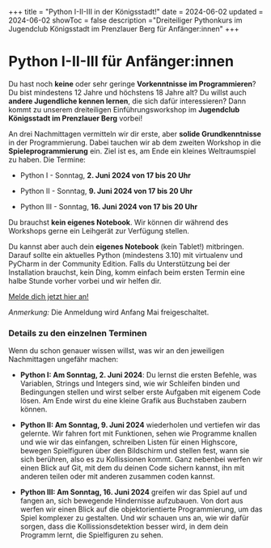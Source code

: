 +++
title = "Python I-II-III in der Königsstadt!"
date = 2024-06-02
updated = 2024-06-02
showToc = false
description ="Dreiteiliger Pythonkurs im Jugendclub Königsstadt im Prenzlauer Berg für Anfänger:innen"
+++

<script lang="ts">
    import Figure from "$lib/components/Figure.svelte";
</script>

# Python I-II-III für Anfänger:innen

Du hast noch **keine** oder sehr geringe **Vorkenntnisse im Programmieren**? Du bist mindestens 12 Jahre und höchstens 18 Jahre alt? Du willst auch **andere Jugendliche kennen lernen**, die sich dafür interessieren? Dann kommt zu unserem dreiteiligen Einführungsworkshop im **Jugendclub Königsstadt im Prenzlauer Berg** vorbei!

An drei Nachmittagen vermitteln wir dir erste, aber **solide Grundkenntnisse** in der Programmierung. Dabei tauchen wir ab dem zweiten Workshop in die **Spieleprogrammierung** ein. Ziel ist es, am Ende ein kleines Weltraumspiel zu haben. Die Termine:

* Python I - Sonntag, **2. Juni 2024 von 17 bis 20 Uhr**

* Python II - Sonntag, **9. Juni 2024 von 17 bis 20 Uhr**

* Python III - Sonntag, **16. Juni 2024 von 17 bis 20 Uhr**

Du brauchst **kein eigenes Notebook**. Wir können dir während des Workshops gerne ein Leihgerät zur Verfügung stellen.

Du kannst aber auch dein **eigenes Notebook** (kein Tablet!) mitbringen. Darauf sollte ein aktuelles Python (mindestens 3.10) mit virtualenv und PyCharm in der Community Edition. Falls du Unterstützung bei der Installation brauchst, kein Ding, komm einfach beim ersten Termin eine halbe Stunde vorher vorbei und wir helfen dir.

[Melde dich jetzt hier an!](https://tickets.x-hain.de/)

_Anmerkung:_ Die Anmeldung wird Anfang Mai freigeschaltet.

### Details zu den einzelnen Terminen

Wenn du schon genauer wissen willst, was wir an den jeweiligen Nachmittagen ungefähr machen:

* **Python I: Am Sonntag, 2. Juni 2024**: Du lernst die ersten Befehle, was Variablen, Strings und Integers sind, wie wir Schleifen binden und Bedingungen stellen und wirst selber erste Aufgaben mit eigenem Code lösen. Am Ende wirst du eine kleine Grafik aus Buchstaben zaubern können.

* **Python II: Am Sonntag, 9. Juni 2024** wiederholen und vertiefen wir das gelernte. Wir fahren fort mit Funktionen, sehen wie Programme knallen und wie wir das einfangen, schreiben Listen für einen Highscore, bewegen Spielfiguren über den Bildschirm und stellen fest, wann sie sich berühren, also es zu Kollissionen kommt. Ganz nebenbei werfen wir einen Blick auf Git, mit dem du deinen Code sichern kannst, ihn mit anderen teilen oder mit anderen zusammen coden kannst.

* **Python III: Am Sonntag, 16. Juni 2024** greifen wir das Spiel auf und fangen an, sich bewegende Hindernisse aufzubauen. Von dort aus werfen wir einen Blick auf die objektorientierte Programmierung, um das Spiel komplexer zu gestalten. Und wir schauen uns an, wie wir dafür sorgen, dass die Kollissionsdetektion besser wird, in dem dein Programm lernt, die Spielfiguren zu sehen.
